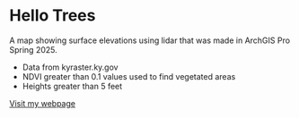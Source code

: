 # Hello Trees
A map showing surface elevations using lidar that was made in ArchGIS Pro Spring 2025.

* Data from kyraster.ky.gov
* NDVI greater than 0.1 values used to find vegetated areas 
* Heights greater than 5 feet

[Visit my webpage ](#)

